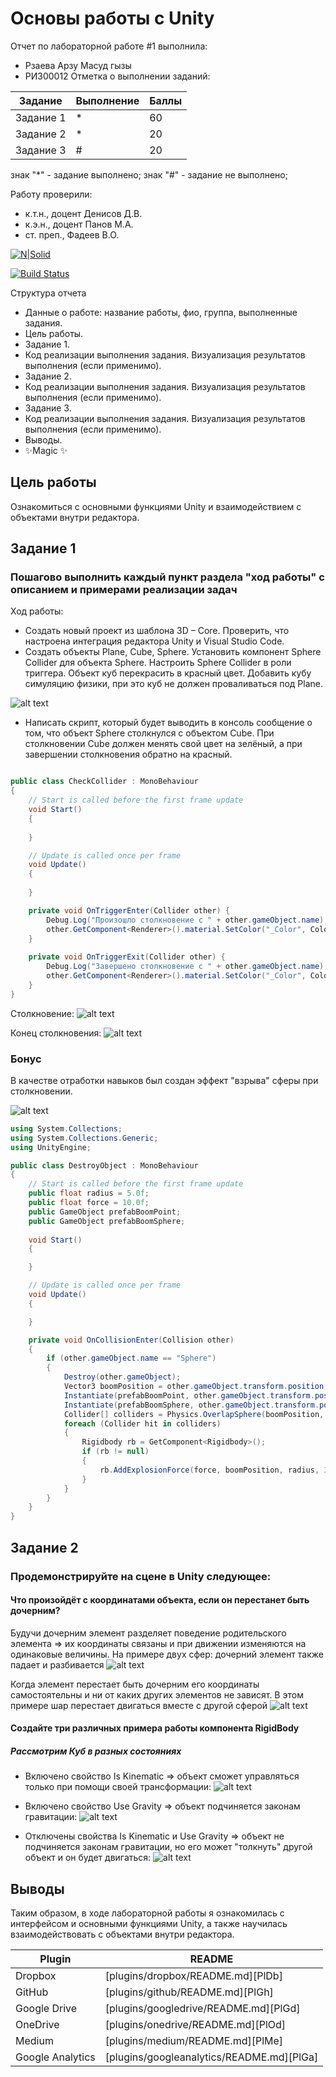 # Основы работы с Unity
Отчет по лабораторной работе #1 выполнила:
- Рзаева Арзу Масуд гызы
- РИ300012
Отметка о выполнении заданий:

| Задание | Выполнение | Баллы |
| ------ | ------ | ------ |
| Задание 1 | * | 60 |
| Задание 2 | * | 20 |
| Задание 3 | # | 20 |

знак "*" - задание выполнено; знак "#" - задание не выполнено;

Работу проверили:
- к.т.н., доцент Денисов Д.В.
- к.э.н., доцент Панов М.А.
- ст. преп., Фадеев В.О.

[![N|Solid](https://cldup.com/dTxpPi9lDf.thumb.png)](https://nodesource.com/products/nsolid)

[![Build Status](https://travis-ci.org/joemccann/dillinger.svg?branch=master)](https://travis-ci.org/joemccann/dillinger)

Структура отчета

- Данные о работе: название работы, фио, группа, выполненные задания.
- Цель работы.
- Задание 1.
- Код реализации выполнения задания. Визуализация результатов выполнения (если применимо).
- Задание 2.
- Код реализации выполнения задания. Визуализация результатов выполнения (если применимо).
- Задание 3.
- Код реализации выполнения задания. Визуализация результатов выполнения (если применимо).
- Выводы.
- ✨Magic ✨

## Цель работы
Ознакомиться с основными функциями Unity и взаимодействием с объектами внутри редактора.

## Задание 1
### Пошагово выполнить каждый пункт раздела "ход работы" с описанием и примерами реализации задач
Ход работы:
- Создать новый проект из шаблона 3D – Core. Проверить, что настроена интеграция редактора Unity и Visual Studio Code. 
- Создать объекты Plane, Cube, Sphere. Установить компонент Sphere Collider для объекта Sphere. Настроить Sphere Collider в роли триггера. Объект куб перекрасить в красный цвет. Добавить кубу симуляцию физики, при это куб не должен проваливаться под
Plane.

![alt text](ScreenShots/pic1.1.PNG)

- Написать скрипт, который будет выводить в консоль сообщение о том, что объект Sphere столкнулся с объектом Cube. При столкновении Cube должен менять свой цвет на зелёный, а при завершении столкновения обратно на красный.

```c#

public class CheckCollider : MonoBehaviour
{
    // Start is called before the first frame update
    void Start()
    {
        
    }

    // Update is called once per frame
    void Update()
    {
        
    }

    private void OnTriggerEnter(Collider other) {
        Debug.Log("Произошло столкновение с " + other.gameObject.name);
        other.GetComponent<Renderer>().material.SetColor("_Color", Color.green);
    }
    
    private void OnTriggerExit(Collider other) {
        Debug.Log("Завершено столкновение с " + other.gameObject.name);
        other.GetComponent<Renderer>().material.SetColor("_Color", Color.red);
    }
}

```
Столкновение:
![alt text](ScreenShots/pic1.2.PNG)

Конец столкновения:
![alt text](ScreenShots/pic1.3.PNG)

### Бонус
В качестве отработки навыков был создан эффект "взрыва" сферы при столкновении.

![alt text](ScreenShots/boom.gif)

```c#
using System.Collections;
using System.Collections.Generic;
using UnityEngine;

public class DestroyObject : MonoBehaviour
{
    // Start is called before the first frame update
    public float radius = 5.0f;
    public float force = 10.0f;
    public GameObject prefabBoomPoint;
    public GameObject prefabBoomSphere;
    
    void Start()
    {

    }

    // Update is called once per frame
    void Update()
    {

    }

    private void OnCollisionEnter(Collision other)
    {
        if (other.gameObject.name == "Sphere")
        {
            Destroy(other.gameObject);
            Vector3 boomPosition = other.gameObject.transform.position;
            Instantiate(prefabBoomPoint, other.gameObject.transform.position, other.gameObject.transform.rotation);
            Instantiate(prefabBoomSphere, other.gameObject.transform.position, other.gameObject.transform.rotation);
            Collider[] colliders = Physics.OverlapSphere(boomPosition, radius);
            foreach (Collider hit in colliders)
            {
                Rigidbody rb = GetComponent<Rigidbody>();
                if (rb != null)
                {
                    rb.AddExplosionForce(force, boomPosition, radius, 3.0f);
                }
            }
        }
    }
}


```

## Задание 2
### Продемонстрируйте на сцене в Unity следующее:
#### Что произойдёт с координатами объекта, если он перестанет быть дочерним?

Будучи дочерним элемент разделяет поведение родительского элемента => их координаты связаны и при движении изменяются на одинаковые величины. На примере двух сфер: дочерний элемент также падает и разбивается
![alt text](ScreenShots/WithChildElement.gif)

Когда элемент перестает быть дочерним его координаты самостоятельны и ни от каких других элементов не зависят. В этом примере шар перестает двигаться вместе с другой сферой
![alt text](ScreenShots/NoChildElement.gif)

#### Создайте три различных примера работы компонента RigidBody
##### Рассмотрим Куб в разных состояниях
- Включено свойство Is Kinematic => объект сможет управляться только при помощи своей трансформации:
![alt text](ScreenShots/IsKinematic.gif)

- Включено свойство Use Gravity => объект подчиняется законам гравитации:
![alt text](ScreenShots/UseGravity.gif)

- Отключены свойства Is Kinematic и Use Gravity => объект не подчиняется законам гравитации, но его может "толкнуть" другой объект и он будет двигаться:
![alt text](ScreenShots/NoIsKinematicUseGravity.gif)

## Выводы

Таким образом, в ходе лабораторной работы я ознакомилась с интерфейсом и основными функциями Unity, а также научилась взаимодействовать с объектами внутри редактора.

| Plugin | README |
| ------ | ------ |
| Dropbox | [plugins/dropbox/README.md][PlDb] |
| GitHub | [plugins/github/README.md][PlGh] |
| Google Drive | [plugins/googledrive/README.md][PlGd] |
| OneDrive | [plugins/onedrive/README.md][PlOd] |
| Medium | [plugins/medium/README.md][PlMe] |
| Google Analytics | [plugins/googleanalytics/README.md][PlGa] |

